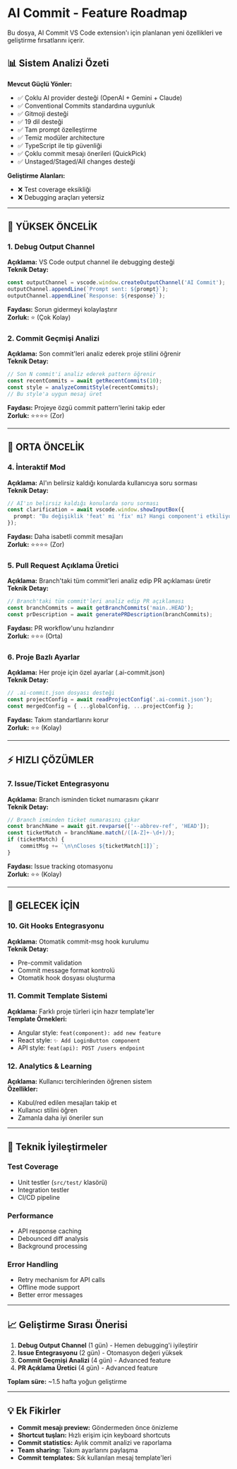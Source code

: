# AI Commit - Feature Roadmap

Bu dosya, AI Commit VS Code extension'ı için planlanan yeni özellikleri ve geliştirme fırsatlarını içerir.

## 📊 **Sistem Analizi Özeti**

**Mevcut Güçlü Yönler:**
- ✅ Çoklu AI provider desteği (OpenAI + Gemini + Claude) 
- ✅ Conventional Commits standardına uygunluk
- ✅ Gitmoji desteği
- ✅ 19 dil desteği
- ✅ Tam prompt özelleştirme
- ✅ Temiz modüler architecture
- ✅ TypeScript ile tip güvenliği
- ✅ Çoklu commit mesajı önerileri (QuickPick)
- ✅ Unstaged/Staged/All changes desteği

**Geliştirme Alanları:**
- ❌ Test coverage eksikliği
- ❌ Debugging araçları yetersiz

---

## 🚀 **YÜKSEK ÖNCELİK**

### 1. **Debug Output Channel**
**Açıklama:** VS Code output channel ile debugging desteği  
**Teknik Detay:**
```typescript
const outputChannel = vscode.window.createOutputChannel('AI Commit');
outputChannel.appendLine(`Prompt sent: ${prompt}`);
outputChannel.appendLine(`Response: ${response}`);
```
**Faydası:** Sorun gidermeyi kolaylaştırır  
**Zorluk:** ⭐ (Çok Kolay)

### 2. **Commit Geçmişi Analizi**
**Açıklama:** Son commit'leri analiz ederek proje stilini öğrenir  
**Teknik Detay:**
```typescript
// Son N commit'i analiz ederek pattern öğrenir
const recentCommits = await getRecentCommits(10);
const style = analyzeCommitStyle(recentCommits);
// Bu style'a uygun mesaj üret
```
**Faydası:** Projeye özgü commit pattern'lerini takip eder  
**Zorluk:** ⭐⭐⭐⭐ (Zor)

---

## 🔧 **ORTA ÖNCELİK**

### 4. **İnteraktif Mod**
**Açıklama:** AI'ın belirsiz kaldığı konularda kullanıcıya soru sorması  
**Teknik Detay:**
```typescript
// AI'ın belirsiz kaldığı konularda soru sorması
const clarification = await vscode.window.showInputBox({
  prompt: "Bu değişiklik 'feat' mi 'fix' mi? Hangi component'i etkiliyor?"
});
```
**Faydası:** Daha isabetli commit mesajları  
**Zorluk:** ⭐⭐⭐⭐ (Zor)

### 5. **Pull Request Açıklama Üretici**
**Açıklama:** Branch'taki tüm commit'leri analiz edip PR açıklaması üretir  
**Teknik Detay:**
```typescript
// Branch'taki tüm commit'leri analiz edip PR açıklaması
const branchCommits = await getBranchCommits('main..HEAD');
const prDescription = await generatePRDescription(branchCommits);
```
**Faydası:** PR workflow'unu hızlandırır  
**Zorluk:** ⭐⭐⭐ (Orta)

### 6. **Proje Bazlı Ayarlar**
**Açıklama:** Her proje için özel ayarlar (.ai-commit.json)  
**Teknik Detay:**
```typescript
// .ai-commit.json dosyası desteği
const projectConfig = await readProjectConfig('.ai-commit.json');
const mergedConfig = { ...globalConfig, ...projectConfig };
```
**Faydası:** Takım standartlarını korur  
**Zorluk:** ⭐⭐ (Kolay)

---

## ⚡ **HIZLI ÇÖZÜMLER**

### 7. **Issue/Ticket Entegrasyonu**
**Açıklama:** Branch isminden ticket numarasını çıkarır  
**Teknik Detay:**
```typescript
// Branch isminden ticket numarasını çıkar
const branchName = await git.revparse(['--abbrev-ref', 'HEAD']);
const ticketMatch = branchName.match(/([A-Z]+-\d+)/);
if (ticketMatch) {
    commitMsg += `\n\nCloses ${ticketMatch[1]}`;
}
```
**Faydası:** Issue tracking otomasyonu  
**Zorluk:** ⭐⭐ (Kolay)

---

## 🎯 **GELECEK İÇİN**

### 10. **Git Hooks Entegrasyonu**
**Açıklama:** Otomatik commit-msg hook kurulumu  
**Teknik Detay:**
- Pre-commit validation
- Commit message format kontrolü
- Otomatik hook dosyası oluşturma

### 11. **Commit Template Sistemi**
**Açıklama:** Farklı proje türleri için hazır template'ler  
**Template Örnekleri:**
- Angular style: `feat(component): add new feature`
- React style: `✨ Add LoginButton component`
- API style: `feat(api): POST /users endpoint`

### 12. **Analytics & Learning**
**Açıklama:** Kullanıcı tercihlerinden öğrenen sistem  
**Özellikler:**
- Kabul/red edilen mesajları takip et
- Kullanıcı stilini öğren
- Zamanla daha iyi öneriler sun

---

## 🔨 **Teknik İyileştirmeler**

### Test Coverage
- Unit testler (`src/test/` klasörü)
- Integration testler
- CI/CD pipeline

### Performance
- API response caching
- Debounced diff analysis
- Background processing

### Error Handling
- Retry mechanism for API calls
- Offline mode support
- Better error messages

---

## 📈 **Geliştirme Sırası Önerisi**

1. **Debug Output Channel** (1 gün) - Hemen debugging'i iyileştirir
2. **Issue Entegrasyonu** (2 gün) - Otomasyon değeri yüksek
3. **Commit Geçmişi Analizi** (4 gün) - Advanced feature
4. **PR Açıklama Üretici** (4 gün) - Advanced feature

**Toplam süre:** ~1.5 hafta yoğun geliştirme

---

## 💡 **Ek Fikirler**

- **Commit mesajı preview:** Göndermeden önce önizleme
- **Shortcut tuşları:** Hızlı erişim için keyboard shortcuts
- **Commit statistics:** Aylık commit analizi ve raporlama
- **Team sharing:** Takım ayarlarını paylaşma
- **Commit templates:** Sık kullanılan mesaj template'leri